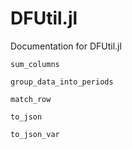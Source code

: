 # DFUtil.jl

Documentation for DFUtil.jl

```@docs
sum_columns
```

```@docs
group_data_into_periods
```

```@docs
match_row
```

```@docs
to_json
```

```@docs
to_json_var
```

